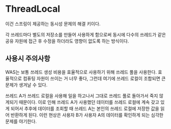 # ThreadLocal

이건 스프링이 제공하는 동시성 문제의 해결 키이다. 

각 쓰레드마다 별도의 저장소를 만들어 사용하게 함으로써 동시에 다수의 쓰레드가 같은 공유 자원에 접근 후 수정을 하더라도 영향이 없도록 하는 방식이다.

## 사용시 주의사항

WAS는 보통 쓰레드 생성 비용을 효율적으로 사용하기 위해 쓰레드 풀을 사용한다. 효율적으로 컴퓨팅 자원이 쓰이는 거 너무 좋다, 그런데 여기에 쓰레드 로컬이 조합되면 큰 문제가 생겨날 수 있다.

쓰레드 A가 쓰레드 로컬을 사용해 일을 하고나서 그대로 쓰레드 풀로 돌아가서 죽지 않게되기 때문이다. 이로 인해 쓰레드 A가 사용했던 데이터를 쓰레드 로컬에 계속 갖고 있게 되어서 추후에 데이터를 조회할 때 쓰레드 A는 본인의 쓰레드 로컬에 저장한 값을 읽어 반환하게 된다. 이런 현상은 사용자 B가 사용자 A의 데이터를 확인하게 되는 심각한 문제를 야기한다.